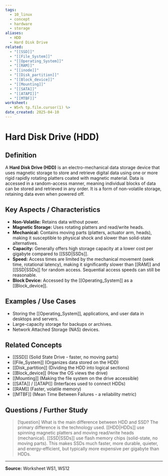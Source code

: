 ```yaml
---
tags:
  - 10_linux
  - concept
  - hardware
  - storage
aliases:
  - HDD
  - Hard Disk Drive
related:
  - "[[SSD]]"
  - "[[File_System]]"
  - "[[Operating_System]]"
  - "[[RAM]]"
  - "[[inode]]"
  - "[[Disk_partition]]"
  - "[[Block_device]]"
  - "[[Mounting]]"
  - "[[SATA]]"
  - "[[ATAPI]]"
  - "[[MTBF]]"
worksheet:
  - WS<% tp.file.cursor(1) %>
date_created: 2025-04-10
---
```

# Hard Disk Drive (HDD)

## Definition

A **Hard Disk Drive (HDD)** is an electro-mechanical data storage device that uses magnetic storage to store and retrieve digital data using one or more rigid rapidly rotating platters coated with magnetic material. Data is accessed in a random-access manner, meaning individual blocks of data can be stored and retrieved in any order. It is a form of non-volatile storage, retaining data even when powered off.

## Key Aspects / Characteristics

- **Non-Volatile:** Retains data without power.
- **Magnetic Storage:** Uses rotating platters and read/write heads.
- **Mechanical:** Contains moving parts (platters, actuator arm, heads), making it susceptible to physical shock and slower than solid-state alternatives.
- **Capacity:** Generally offers high storage capacity at a lower cost per gigabyte compared to [[SSD|SSDs]].
- **Speed:** Access times are limited by the mechanical movement (seek time, rotational latency), making it significantly slower than [[RAM]] and [[SSD|SSDs]] for random access. Sequential access speeds can still be reasonable.
- **Block Device:** Accessed by the [[Operating_System]] as a [[Block_device]].

## Examples / Use Cases

- Storing the [[Operating_System]], applications, and user data in desktops and servers.
- Large-capacity storage for backups or archives.
- Network Attached Storage (NAS) devices.

## Related Concepts
- [[SSD]] (Solid State Drive - faster, no moving parts)
- [[File_System]] (Organizes data stored on the HDD)
- [[Disk_partition]] (Dividing the HDD into logical sections)
- [[Block_device]] (How the OS views the drive)
- [[Mounting]] (Making the file system on the drive accessible)
- [[SATA]] / [[ATAPI]] (Interfaces used to connect HDDs)
- [[RAM]] (Faster, volatile memory)
- [[MTBF]] (Mean Time Between Failures - a reliability metric)

## Questions / Further Study
>[!question] What is the main difference between HDD and SSD?
> The primary difference is the technology used. [[HDD|HDDs]] use spinning magnetic platters and moving read/write heads (mechanical). [[SSD|SSDs]] use flash memory chips (solid-state, no moving parts). This makes SSDs much faster, more durable, quieter, and energy-efficient, but typically more expensive per gigabyte than HDDs.

---
**Source:** Worksheet WS1, WS12